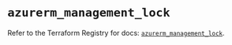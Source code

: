 # `azurerm_management_lock`

Refer to the Terraform Registry for docs: [`azurerm_management_lock`](https://registry.terraform.io/providers/hashicorp/azurerm/4.20.0/docs/resources/management_lock).
